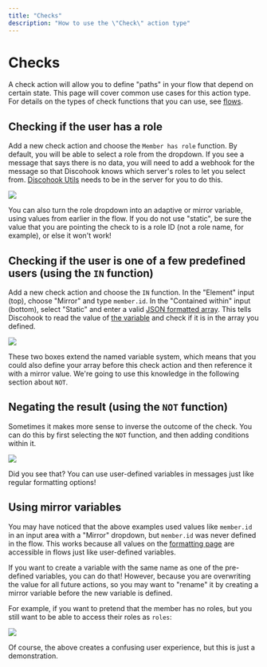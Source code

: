 ```yaml
---
title: "Checks"
description: "How to use the \"Check\" action type"
---
```


# Checks

A check action will allow you to define "paths" in your flow that depend on certain state. This page will cover common use cases for this action type. For details on the types of check functions that you can use, see [flows](discohook://guide/getting-started/flows).

## Checking if the user has a role

Add a new check action and choose the `Member has role` function. By default, you will be able to select a role from the dropdown. If you see a message that says there is no data, you will need to add a webhook for the message so that Discohook knows which server's roles to let you select from. [Discohook Utils](discohook://bot) needs to be in the server for you to do this.

![](discohook://help/check_member_role.png)

You can also turn the role dropdown into an adaptive or mirror variable, using values from earlier in the flow. If you do not use "static", be sure the value that you are pointing the check to is a role ID (not a role name, for example), or else it won't work!

## Checking if the user is one of a few predefined users (using the `IN` function)

Add a new check action and choose the `IN` function. In the "Element" input (top), choose "Mirror" and type `member.id`. In the "Contained within" input (bottom), select "Static" and enter a valid [JSON formatted array](https://tutorialreference.com/json/json-array). This tells Discohook to read the value of [the variable](discohook://guide/getting-started/formatting) and check if it is in the array you defined.

![](discohook://help/check_member_id.png)

These two boxes extend the named variable system, which means that you could also define your array before this check action and then reference it with a mirror value. We're going to use this knowledge in the following section about `NOT`.

## Negating the result (using the `NOT` function)

Sometimes it makes more sense to inverse the outcome of the check. You can do this by first selecting the `NOT` function, and then adding conditions within it.

![](discohook://help/check_not_equals.png)

Did you see that? You can use user-defined variables in messages just like regular formatting options!

## Using mirror variables

You may have noticed that the above examples used values like `member.id` in an input area with a "Mirror" dropdown, but `member.id` was never defined in the flow. This works because all values on the [formatting page](discohook://guide/getting-started/formatting) are accessible in flows just like user-defined variables.

If you want to create a variable with the same name as one of the pre-defined variables, you can do that! However, because you are overwriting the value for all future actions, so you may want to "rename" it by creating a mirror variable before the new variable is defined.

For example, if you want to pretend that the member has no roles, but you still want to be able to access their roles as `roles`:

![](discohook://help/overwrite_variable.png)

Of course, the above creates a confusing user experience, but this is just a demonstration.
